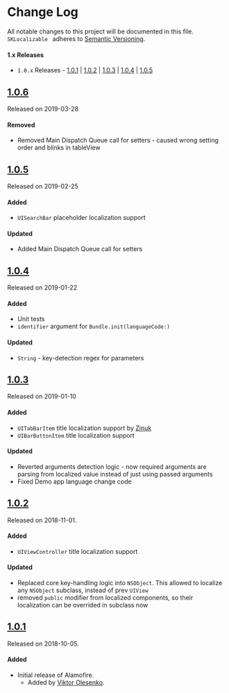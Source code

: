 # Change Log
All notable changes to this project will be documented in this file.
`SKLocalizable ` adheres to [Semantic Versioning](https://semver.org/).

#### 1.x Releases
- `1.0.x` Releases - [1.0.1](#101) | [1.0.2](#102) | [1.0.3](#103) | [1.0.4](#104) | [1.0.5](#105)

## [1.0.6](https://github.com/steelkiwi/SKLocalizable/releases/tag/1.0.6)
Released on 2019-03-28

#### Removed
- Removed Main Dispatch Queue call for setters - caused wrong setting order and blinks in tableView


## [1.0.5](https://github.com/steelkiwi/SKLocalizable/releases/tag/1.0.5)
Released on 2019-02-25

#### Added
- `UISearchBar` placeholder localization support

#### Updated
- Added Main Dispatch Queue call for setters


## [1.0.4](https://github.com/steelkiwi/SKLocalizable/releases/tag/1.0.4)
Released on 2019-01-22

#### Added
- Unit tests
- `identifier` argument for `Bundle.init(languageCode:)`

#### Updated
- `String` - key-detection regex for parameters


## [1.0.3](https://github.com/steelkiwi/SKLocalizable/releases/tag/1.0.3)
Released on 2019-01-10

#### Added
- `UITabBarItem` title localization support by [Zinuk](https://github.com/zinukArtem)
- `UIBarButtonItem` title localization support

#### Updated
- Reverted arguments detection logic - now required arguments are parsing from localized value instead of just using passed arguments
- Fixed Demo app language change code


## [1.0.2](https://github.com/steelkiwi/SKLocalizable/releases/tag/1.0.2)
Released on 2018-11-01.

#### Added
- `UIViewController` title localization support

#### Updated
- Replaced core key-handling logic into `NSObject`. This allowed to localize any `NSObject` subclass, instead of prev `UIView`
- removed `public` modifier from localized components, so their localization can be overrided in subclass now


## [1.0.1](https://github.com/steelkiwi/SKLocalizable/releases/tag/1.0.1)
Released on 2018-10-05.

#### Added
- Initial release of Alamofire.
  - Added by [Viktor Olesenko](https://github.com/OlesenkoViktor).
